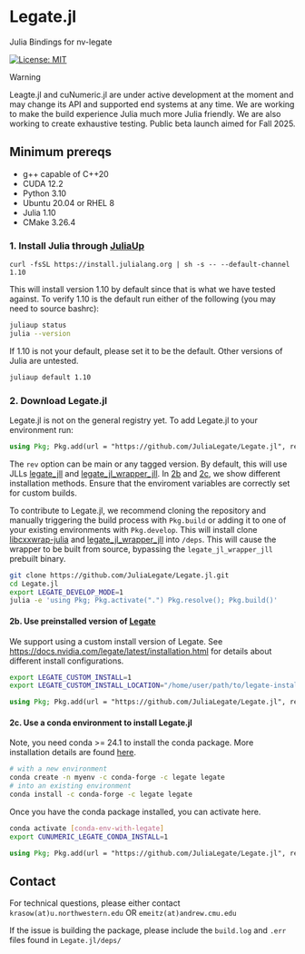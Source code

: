 # Legate.jl
Julia Bindings for nv-legate

[![License: MIT](https://img.shields.io/badge/License-MIT-green.svg)](https://opensource.org/licenses/MIT)

> [!WARNING]  
> Leagte.jl and cuNumeric.jl are under active development at the moment and may change its API and supported end systems at any time. We are working to make the build experience Julia much more Julia friendly. We are also working to create exhaustive testing. Public beta launch aimed for Fall 2025. 

## Minimum prereqs
- g++ capable of C++20
- CUDA 12.2
- Python 3.10
- Ubuntu 20.04 or RHEL 8
- Julia 1.10
- CMake 3.26.4 

### 1. Install Julia through [JuliaUp](https://github.com/JuliaLang/juliaup)
```
curl -fsSL https://install.julialang.org | sh -s -- --default-channel 1.10
```

This will install version 1.10 by default since that is what we have tested against. To verify 1.10 is the default run either of the following (you may need to source bashrc):
```bash
juliaup status
julia --version
```

If 1.10 is not your default, please set it to be the default. Other versions of Julia are untested.
```bash
juliaup default 1.10
```

### 2. Download Legate.jl
Legate.jl is not on the general registry yet. To add Legate.jl to your environment run:
```julia
using Pkg; Pkg.add(url = "https://github.com/JuliaLegate/Legate.jl", rev = "main")
```
The `rev` option can be main or any tagged version.  By default, this will use JLLs [legate_jll](https://github.com/JuliaPackaging/Yggdrasil/tree/master/L/legate) and [legate_jl_wrapper_jll](https://github.com/JuliaPackaging/Yggdrasil/tree/master/L/legate_jl_wrapper). In [2b](#2b-use-preinstalled-version-of-legate) and [2c](#2c-use-a-conda-environment-to-install-legatejl), we show different installation methods. Ensure that the enviroment variables are correctly set for custom builds.

To contribute to Legate.jl, we recommend cloning the repository and manually triggering the build process with `Pkg.build` or adding it to one of your existing environments with `Pkg.develop`. This will install clone [libcxxwrap-julia](https://github.com/JuliaInterop/libcxxwrap-julia) and [legate_jl_wrapper_jll](https://github.com/JuliaLegate/legate_jl_wrapper) into `/deps`. This will cause the wrapper to be built from source, bypassing the `legate_jl_wrapper_jll` prebuilt binary.
```bash
git clone https://github.com/JuliaLegate/Legate.jl.git
cd Legate.jl
export LEGATE_DEVELOP_MODE=1
julia -e 'using Pkg; Pkg.activate(".") Pkg.resolve(); Pkg.build()'
```

#### 2b. Use preinstalled version of [Legate](https://github.com/nv-legate/legate)
We support using a custom install version of Legate. See https://docs.nvidia.com/legate/latest/installation.html for details about different install configurations.
```bash
export LEGATE_CUSTOM_INSTALL=1
export LEGATE_CUSTOM_INSTALL_LOCATION="/home/user/path/to/legate-install-dir"
```
```julia
using Pkg; Pkg.add(url = "https://github.com/JuliaLegate/Legate.jl", rev = "main")
```

#### 2c. Use a conda environment to install Legate.jl
Note, you need conda >= 24.1 to install the conda package. More installation details are found [here](https://docs.nvidia.com/legate/latest/installation.html).
```bash
# with a new environment
conda create -n myenv -c conda-forge -c legate legate
# into an existing environment
conda install -c conda-forge -c legate legate
```
Once you have the conda package installed, you can activate here. 
```bash
conda activate [conda-env-with-legate]
export CUNUMERIC_LEGATE_CONDA_INSTALL=1
```
```julia
using Pkg; Pkg.add(url = "https://github.com/JuliaLegate/Legate.jl", rev = "main")
```

## Contact
For technical questions, please either contact 
`krasow(at)u.northwestern.edu` OR
`emeitz(at)andrew.cmu.edu`

If the issue is building the package, please include the `build.log` and `.err` files found in `Legate.jl/deps/` 

